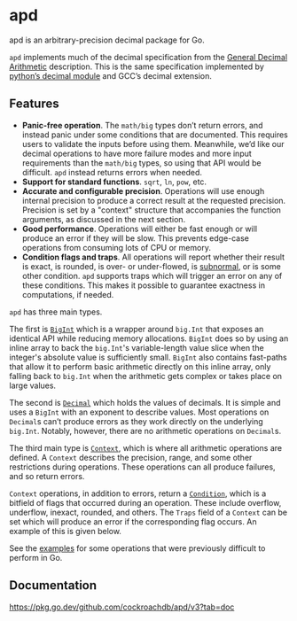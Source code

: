# apd

apd is an arbitrary-precision decimal package for Go.

`apd` implements much of the decimal specification from the [General Decimal Arithmetic](http://speleotrove.com/decimal/) description. This is the same specification implemented by [python’s decimal module](https://docs.python.org/2/library/decimal.html) and GCC’s decimal extension.

## Features

- **Panic-free operation**. The `math/big` types don’t return errors, and instead panic under some conditions that are documented. This requires users to validate the inputs before using them. Meanwhile, we’d like our decimal operations to have more failure modes and more input requirements than the `math/big` types, so using that API would be difficult. `apd` instead returns errors when needed.
- **Support for standard functions**. `sqrt`, `ln`, `pow`, etc.
- **Accurate and configurable precision**. Operations will use enough internal precision to produce a correct result at the requested precision. Precision is set by a "context" structure that accompanies the function arguments, as discussed in the next section.
- **Good performance**. Operations will either be fast enough or will produce an error if they will be slow. This prevents edge-case operations from consuming lots of CPU or memory.
- **Condition flags and traps**. All operations will report whether their result is exact, is rounded, is over- or under-flowed, is [subnormal](https://en.wikipedia.org/wiki/Denormal_number), or is some other condition. `apd` supports traps which will trigger an error on any of these conditions. This makes it possible to guarantee exactness in computations, if needed.

`apd` has three main types.

The first is [`BigInt`](https://godoc.org/github.com/cockroachdb/apd#BigInt) which is a wrapper around `big.Int` that exposes an identical API while reducing memory allocations. `BigInt` does so by using an inline array to back the `big.Int`'s variable-length value slice when the integer's absolute value is sufficiently small. `BigInt` also contains fast-paths that allow it to perform basic arithmetic directly on this inline array, only falling back to `big.Int` when the arithmetic gets complex or takes place on large values.

The second is [`Decimal`](https://godoc.org/github.com/cockroachdb/apd#Decimal) which holds the values of decimals. It is simple and uses a `BigInt` with an exponent to describe values. Most operations on `Decimal`s can’t produce errors as they work directly on the underlying `big.Int`. Notably, however, there are no arithmetic operations on `Decimal`s.

The third main type is [`Context`](https://godoc.org/github.com/cockroachdb/apd#Context), which is where all arithmetic operations are defined. A `Context` describes the precision, range, and some other restrictions during operations. These operations can all produce failures, and so return errors.

`Context` operations, in addition to errors, return a [`Condition`](https://godoc.org/github.com/cockroachdb/apd#Condition), which is a bitfield of flags that occurred during an operation. These include overflow, underflow, inexact, rounded, and others. The `Traps` field of a `Context` can be set which will produce an error if the corresponding flag occurs. An example of this is given below.

See the [examples](https://godoc.org/github.com/cockroachdb/apd#pkg-examples) for some operations that were previously difficult to perform in Go.

## Documentation
https://pkg.go.dev/github.com/cockroachdb/apd/v3?tab=doc
